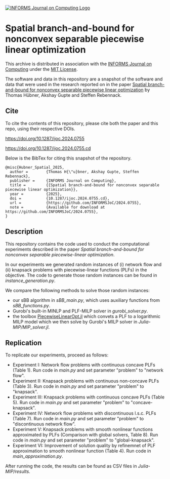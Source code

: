 [![INFORMS Journal on Computing Logo](https://INFORMSJoC.github.io/logos/INFORMS_Journal_on_Computing_Header.jpg)](https://pubsonline.informs.org/journal/ijoc)

# Spatial branch-and-bound for nonconvex separable piecewise linear optimization

This archive is distributed in association with the [INFORMS Journal on
Computing](https://pubsonline.informs.org/journal/ijoc) under the [MIT License](LICENSE).

The software and data in this repository are a snapshot of the software and data
that were used in the research reported on in the paper 
[Spatial branch-and-bound for nonconvex separable piecewise linear optimization](https://doi.org/10.1287/ijoc.2024.0755) by Thomas Hübner, Akshay Gupte and Steffen Rebennack. 


## Cite

To cite the contents of this repository, please cite both the paper and this repo, using their respective DOIs.

https://doi.org/10.1287/ijoc.2024.0755

https://doi.org/10.1287/ijoc.2024.0755.cd

Below is the BibTex for citing this snapshot of the repository.

```
@misc{Hubner_Spatial_2025,
  author =        {Thomas H{\"u}bner, Akshay Gupte, Steffen Rebennack},
  publisher =     {INFORMS Journal on Computing},
  title =         {{Spatial branch-and-bound for nonconvex separable piecewise linear optimization}},
  year =          {2025},
  doi =           {10.1287/ijoc.2024.0755.cd},
  url =           {https://github.com/INFORMSJoC/2024.0755},
  note =          {Available for download at https://github.com/INFORMSJoC/2024.0755},
}  
```

## Description

This repository contains the code used to conduct the computational experiments described in the paper *Spatial branch-and-bound for nonconvex separable piecewise-linear optimization*.

In our experiments we generated random instances of (i) network flow and (ii) knapsack problems with piecewise-linear functions (PLFs) in the objective. The code to generate those random instances can be found in *instance_generation.py*. 

We compare the following methods to solve those random instances:
 - our sBB algorithm in *sBB_main.py*, which uses auxiliary functions from *sBB_functions.py*.
 - Gurobi's built-in MINLP and PLF-MILP solver in *gurobi_solver.py*.
 - the toolbox [PiecewiseLinearOpt.jl](https://github.com/jump-dev/PiecewiseLinearOpt.jl) which convets a PLF to a logarithmic MILP model which we then solve by Gurobi's MILP solver in *Julia-MIP/MIP_solver.jl*.


## Replication



To replicate our experiments, proceed as follows:
- Experiment I: Network flow problems with continuous concave PLFs (Table 1). Run code in *main.py* and set parameter "problem" to "network flow".
- Experiment II: Knapsack problems with continuous non-concave PLFs (Table 3).  Run code in *main.py* and set parameter "problem" to "knapsack".
- Experiment III: Knapsack problems with continuous concave PLFs (Table 5). Run code in *main.py* and set parameter "problem" to "concave-knapsack".
- Experiment IV: Network flow problems with discontinuous l.s.c. PLFs (Table 7). Run code in *main.py* and set parameter "problem" to "discontinuous network flow".
- Experiment V: Knapsack problems with smooth nonlinear functions approximated by PLFs (Comparison with global solvers, Table 8). Run code in *main.py* and set parameter "problem" to "global-knapsack".
- Experiment VI: Improvement of solution quality by refinemnet of PLF approximation to smooth nonlinear function (Table 4). Run code in *main_approximation.py*.

After running the code, the results can be found as CSV files in *Julia-MIP/results*. 




